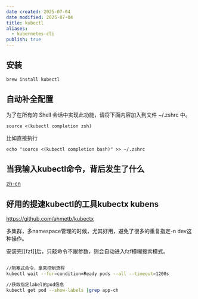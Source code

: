 ```yaml
---
date created: 2025-07-04
date modified: 2025-07-04
title: kubectl
aliases:
  - kubernetes-cli
publish: true
---
```


## 安装

```
brew install kubectl
```

## 自动补全配置

为了在所有的 Shell 会话中实现此功能，请将下面内容加入到文件 ~/.zshrc 中。

```
source <(kubectl completion zsh)
```

比如直接执行

```
echo "source <(kubectl completion bash)" >> ~/.zshrc
```

## 当我输入kubectl命令，背后发生了什么

[zh-cn](https://github.com/jamiehannaford/what-happens-when-k8s/tree/master/zh-cn)

## 好用的提速kubectl的工具kubectx kubens

https://github.com/ahmetb/kubectx

多集群，多namespace管理的时候，尤其好用，避免了很多的重复指定-n dev这种操作。

安装完[[fzf]]后，只敲命令不跟参数，则会自动进入fzf模糊搜索模式。

```bash
      
//阻塞式命令，拿来控制流程
kubectl wait --for=condition=Ready pods --all --timeout=1200s 

//获取指定label的pod信息
kubectl get pod --show-labels |grep app-ch

```